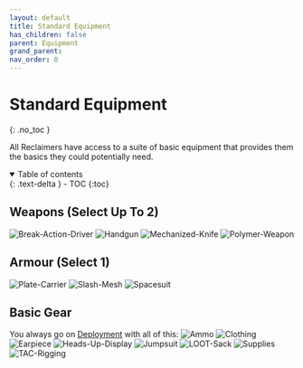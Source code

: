 ```yaml
---
layout: default
title: Standard Equipment
has_children: false
parent: Equipment
grand_parent: 
nav_order: 0
---
```

# Standard Equipment
{: .no_toc }

All Reclaimers have access to a suite of basic equipment that provides them the basics they could potentially need.

<details open markdown="block">
  <summary>
    Table of contents
  </summary>
  {: .text-delta }
- TOC
{:toc}
</details>


## Weapons (Select Up To 2)
![Break-Action-Driver](Game/Blocks/Break-Action-Driver)
![Handgun](Game/Blocks/Handgun)
![Mechanized-Knife](Game/Blocks/Mechanized-Knife)
![Polymer-Weapon](Game/Blocks/Polymer-Weapon)

## Armour (Select 1)
![Plate-Carrier](Game/Blocks/Plate-Carrier)
![Slash-Mesh](Game/Blocks/Slash-Mesh)
![Spacesuit](Game/Blocks/Spacesuit)

## Basic Gear
You always go on [Deployment](Game/Deployment) with all of this:
![Ammo](Game/Blocks/Ammo)
![Clothing](Game/Blocks/Clothing)
![Earpiece](Game/Blocks/Earpiece)
![Heads-Up-Display](Game/Blocks/Heads-Up-Display)
![Jumpsuit](Game/Blocks/Jumpsuit)
![LOOT-Sack](Game/Blocks/LOOT-Sack)
![Supplies](Game/Blocks/Supplies)
![TAC-Rigging](Game/Blocks/TAC-Rigging)